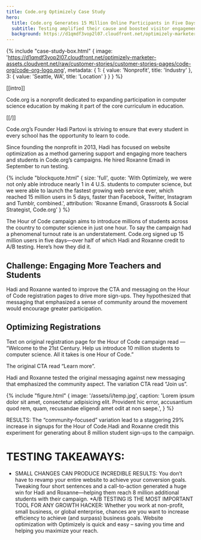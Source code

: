 ```yaml
---
title: Code.org Optimizely Case Study
hero:
  title: Code.org Generates 15 Million Online Participants in Five Days
  subtitle: Testing amplified their cause and boosted visitor engagement
  background: https://d1qmdf3vop2l07.cloudfront.net/optimizely-marketer-assets.cloudvent.net/raw/nonprofits/hero.png
---
```

{% include "case-study-box.html"
    {
    image: 'https://d1qmdf3vop2l07.cloudfront.net/optimizely-marketer-assets.cloudvent.net/raw/customer-stories/customer-stories-pages/code-org/code-org-logo.png',
    metadata: {
      1: {
        value: 'Nonprofit',
        title: 'Industry'
      },
      3: {
        value: 'Seattle, WA',
        title: 'Location'
      }
    }
  }
%}

[[intro]]

Code.org is a nonprofit dedicated to expanding participation in computer science education by making it part of the core curriculum in education.

[[/]]

Code.org’s Founder Hadi Partovi is striving to ensure that every student in every school has the opportunity to learn to code. 

Since founding the nonprofit in 2013, Hadi has focused on website optimization as a method garnering support and engaging more teachers and students in Code.org’s campaigns. He hired Roxanne Emadi in September to run testing.

{% include "blockquote.html"
  {
    size: 'full',
    quote: 'With Optimizely, we were not only able introduce nearly 1 in 4 U.S. students to computer science, but we were able to launch the fastest growing web service ever, which reached 15 million users in 5 days, faster than Facebook, Twitter, Instagram and Tumblr, combined.',
    attribution: 'Roxanne Emandi, Grassroots & Social Strategist, Code.org'
  }
%}

The Hour of Code campaign aims to introduce millions of students across the country to computer science in just one hour. To say the campaign had a phenomenal turnout rate is an understatement. Code.org signed up 15 million users in five days—over half of which Hadi and Roxanne credit to A/B testing. Here’s how they did it.

## Challenge: Engaging More Teachers and Students

Hadi and Roxanne wanted to improve the CTA and messaging on the Hour of Code registration pages to drive more sign-ups. They hypothesized that messaging that emphasized a sense of community around the movement would encourage greater participation.

## Optimizing Registrations

Text on original registration page for the Hour of Code campaign read — “Welcome to the 21st Century. Help us introduce 10 million students to computer science. All it takes is one Hour of Code.” 

The original CTA read “Learn more”. 

Hadi and Roxanne tested the original messaging against new messaging that emphasized the community aspect. The variation CTA read “Join us”. 

{% include "figure.html"
  {
    image: '/assets/i/temp.jpg',
    caption: 'Lorem ipsum dolor sit amet, consectetur adipisicing elit. Provident hic error, accusantium quod rem, quam, recusandae eligendi amet odit at non saepe.',
  }
%}


RESULTS: The “community-focused” variation lead to a staggering 29% increase in signups for the Hour of Code.Hadi and Roxanne credit this experiment for generating about 8 million student sign-ups to the campaign.



<!-- {% include "video.html"
  {
    api_key: 'NwKq3T25SKMK4fLZopFjww'
  }
%}
 -->

# TESTING TAKEAWAYS: 
* SMALL CHANGES CAN PRODUCE INCREDIBLE RESULTS: You don’t have to revamp your entire website to achieve your conversion goals. Tweaking four short sentences and a call-to-action generated a huge win for Hadi and Roxanne—helping them reach 8 million additional students with their campaign. 
*A/B TESTING IS THE MOST IMPORTANT TOOL FOR ANY GROWTH HACKER: Whether you work at non-profit, small business, or global enterprise, chances are you want to increase efficiency to achieve (and surpass) business goals. Website optimization with Optimizely is quick and easy – saving you time and helping you maximize your reach.